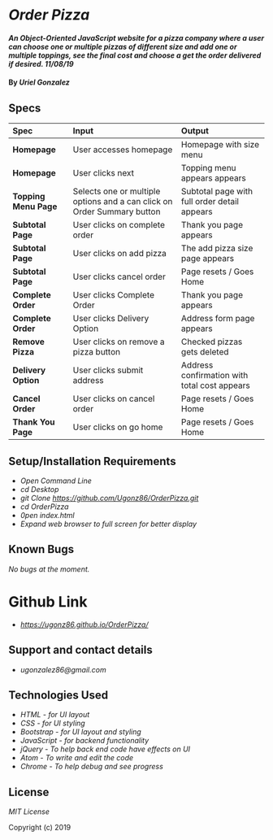 # _Order Pizza_

#### _An Object-Oriented JavaScript website for a pizza company where a user can choose one or multiple pizzas of different size and add one or multiple toppings, see the final cost and choose a get the order delivered if desired. 11/08/19_

#### By _**Uriel Gonzalez**_

## Specs

| Spec | Input | Output |
| :----------- | :----------------------| :----------- |
| **Homepage**   | User accesses homepage | Homepage with size menu |
| **Homepage** | User clicks next | Topping menu appears appears |
| **Topping Menu Page** | Selects one or multiple options and a can click on Order Summary button | Subtotal page with full order detail appears |
| **Subtotal Page** | User clicks on complete order |  Thank you page appears |
| **Subtotal Page** | User clicks on add pizza |  The add pizza size page appears |
| **Subtotal Page** | User clicks cancel order |  Page resets / Goes Home |
| **Complete Order** | User clicks Complete Order |  Thank you page appears |
| **Complete Order** | User clicks Delivery Option |  Address form page appears |
| **Remove Pizza** | User clicks on remove a pizza button | Checked pizzas gets deleted |
| **Delivery Option** | User clicks submit address |  Address confirmation with total cost appears |
| **Cancel Order** | User clicks on cancel order |  Page resets / Goes Home |
| **Thank You Page** | User clicks on go home|  Page resets / Goes Home |


## Setup/Installation Requirements

* _Open Command Line_
* _cd Desktop_
* _git Clone https://github.com/Ugonz86/OrderPizza.git_
* _cd OrderPizza_
* _0pen index.html_
* _Expand web browser to full screen for better display_

## Known Bugs

_No bugs at the moment._

# Github Link
* _https://ugonz86.github.io/OrderPizza/_

## Support and contact details

* _ugonzalez86@gmail.com_

## Technologies Used

* _HTML - for UI layout_
* _CSS - for UI styling_
* _Bootstrap - for UI layout and styling_
* _JavaScript - for backend functionality_
* _jQuery - To help back end code have effects on UI_
* _Atom - To write and edit the code_
* _Chrome - To help debug and see progress_

## License

*MIT License*

Copyright (c) 2019
